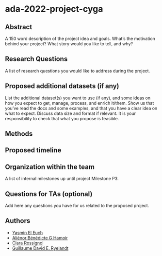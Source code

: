 # ada-2022-project-cyga

## Abstract
A 150 word description of the project idea and goals. What’s the motivation behind your project? What story would you like to tell, and why?

## Research Questions
A list of research questions you would like to address during the project.

## Proposed additional datasets (if any)
List the additional dataset(s) you want to use (if any), and some ideas on how you expect to get, manage, process, and enrich it/them. Show us that you’ve read the docs and some examples, and that you have a clear idea on what to expect. Discuss data size and format if relevant. It is your responsibility to check that what you propose is feasible.

## Methods

## Proposed timeline

## Organization within the team
A list of internal milestones up until project Milestone P3.

## Questions for TAs (optional)
Add here any questions you have for us related to the proposed project.

## Authors
- [Yasmin El Euch](https://github.com/yasmineeleuch)
- [Aliénor Bénédicte G Hamoir](https://github.com/AlienorHamoir)
- [Clara Rossignol](https://github.com/clara-rossignol)
- [Guillaume David E. Ryelandt](https://github.com/guillaumeryelandt)

